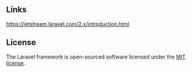 ## Links
https://jetstream.laravel.com/2.x/introduction.html

## License

The Laravel framework is open-sourced software licensed under the [MIT license](https://opensource.org/licenses/MIT).

